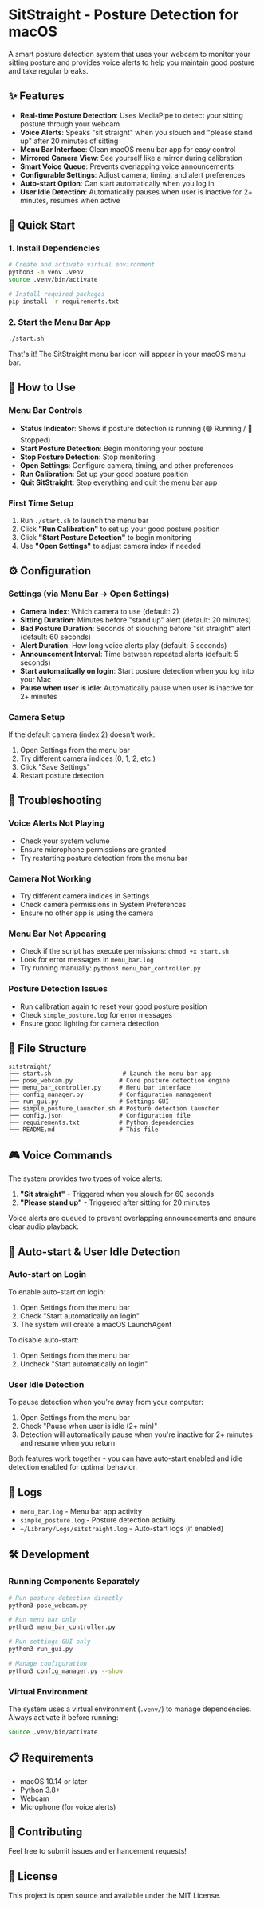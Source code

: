 # SitStraight - Posture Detection for macOS

A smart posture detection system that uses your webcam to monitor your sitting posture and provides voice alerts to help you maintain good posture and take regular breaks.

## ✨ Features

- **Real-time Posture Detection**: Uses MediaPipe to detect your sitting posture through your webcam
- **Voice Alerts**: Speaks "sit straight" when you slouch and "please stand up" after 20 minutes of sitting
- **Menu Bar Interface**: Clean macOS menu bar app for easy control
- **Mirrored Camera View**: See yourself like a mirror during calibration
- **Smart Voice Queue**: Prevents overlapping voice announcements
- **Configurable Settings**: Adjust camera, timing, and alert preferences
- **Auto-start Option**: Can start automatically when you log in
- **User Idle Detection**: Automatically pauses when user is inactive for 2+ minutes, resumes when active

## 🚀 Quick Start

### 1. Install Dependencies
```bash
# Create and activate virtual environment
python3 -m venv .venv
source .venv/bin/activate

# Install required packages
pip install -r requirements.txt
```

### 2. Start the Menu Bar App
```bash
./start.sh
```

That's it! The SitStraight menu bar icon will appear in your macOS menu bar.

## 🎯 How to Use

### Menu Bar Controls
- **Status Indicator**: Shows if posture detection is running (🟢 Running / 🔴 Stopped)
- **Start Posture Detection**: Begin monitoring your posture
- **Stop Posture Detection**: Stop monitoring
- **Open Settings**: Configure camera, timing, and other preferences
- **Run Calibration**: Set up your good posture position
- **Quit SitStraight**: Stop everything and quit the menu bar app

### First Time Setup
1. Run `./start.sh` to launch the menu bar
2. Click **"Run Calibration"** to set up your good posture position
3. Click **"Start Posture Detection"** to begin monitoring
4. Use **"Open Settings"** to adjust camera index if needed

## ⚙️ Configuration

### Settings (via Menu Bar → Open Settings)
- **Camera Index**: Which camera to use (default: 2)
- **Sitting Duration**: Minutes before "stand up" alert (default: 20 minutes)
- **Bad Posture Duration**: Seconds of slouching before "sit straight" alert (default: 60 seconds)
- **Alert Duration**: How long voice alerts play (default: 5 seconds)
- **Announcement Interval**: Time between repeated alerts (default: 5 seconds)
- **Start automatically on login**: Start posture detection when you log into your Mac
- **Pause when user is idle**: Automatically pause when user is inactive for 2+ minutes

### Camera Setup
If the default camera (index 2) doesn't work:
1. Open Settings from the menu bar
2. Try different camera indices (0, 1, 2, etc.)
3. Click "Save Settings"
4. Restart posture detection

## 🔧 Troubleshooting

### Voice Alerts Not Playing
- Check your system volume
- Ensure microphone permissions are granted
- Try restarting posture detection from the menu bar

### Camera Not Working
- Try different camera indices in Settings
- Check camera permissions in System Preferences
- Ensure no other app is using the camera

### Menu Bar Not Appearing
- Check if the script has execute permissions: `chmod +x start.sh`
- Look for error messages in `menu_bar.log`
- Try running manually: `python3 menu_bar_controller.py`

### Posture Detection Issues
- Run calibration again to reset your good posture position
- Check `simple_posture.log` for error messages
- Ensure good lighting for camera detection

## 📁 File Structure

```
sitstraight/
├── start.sh                    # Launch the menu bar app
├── pose_webcam.py             # Core posture detection engine
├── menu_bar_controller.py     # Menu bar interface
├── config_manager.py          # Configuration management
├── run_gui.py                 # Settings GUI
├── simple_posture_launcher.sh # Posture detection launcher
├── config.json                # Configuration file
├── requirements.txt           # Python dependencies
└── README.md                  # This file
```

## 🎮 Voice Commands

The system provides two types of voice alerts:

1. **"Sit straight"** - Triggered when you slouch for 60 seconds
2. **"Please stand up"** - Triggered after sitting for 20 minutes

Voice alerts are queued to prevent overlapping announcements and ensure clear audio playback.

## 🔄 Auto-start & User Idle Detection

### Auto-start on Login
To enable auto-start on login:
1. Open Settings from the menu bar
2. Check "Start automatically on login"
3. The system will create a macOS LaunchAgent

To disable auto-start:
1. Open Settings from the menu bar
2. Uncheck "Start automatically on login"

### User Idle Detection
To pause detection when you're away from your computer:
1. Open Settings from the menu bar
2. Check "Pause when user is idle (2+ min)"
3. Detection will automatically pause when you're inactive for 2+ minutes and resume when you return

Both features work together - you can have auto-start enabled and idle detection enabled for optimal behavior.

## 📝 Logs

- `menu_bar.log` - Menu bar app activity
- `simple_posture.log` - Posture detection activity
- `~/Library/Logs/sitstraight.log` - Auto-start logs (if enabled)

## 🛠️ Development

### Running Components Separately
```bash
# Run posture detection directly
python3 pose_webcam.py

# Run menu bar only
python3 menu_bar_controller.py

# Run settings GUI only
python3 run_gui.py

# Manage configuration
python3 config_manager.py --show
```

### Virtual Environment
The system uses a virtual environment (`.venv/`) to manage dependencies. Always activate it before running:
```bash
source .venv/bin/activate
```

## 📋 Requirements

- macOS 10.14 or later
- Python 3.8+
- Webcam
- Microphone (for voice alerts)

## 🤝 Contributing

Feel free to submit issues and enhancement requests!

## 📄 License

This project is open source and available under the MIT License.
 